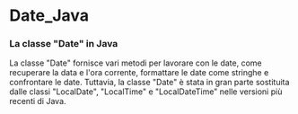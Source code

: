 # Date_Java
### La classe "Date" in Java

La classe "Date" fornisce vari metodi per lavorare con le date, come recuperare la data e l'ora corrente, formattare le date come stringhe e confrontare le date. Tuttavia, la classe "Date" è stata in gran parte sostituita dalle classi "LocalDate", "LocalTime" e "LocalDateTime" nelle versioni più recenti di Java.

